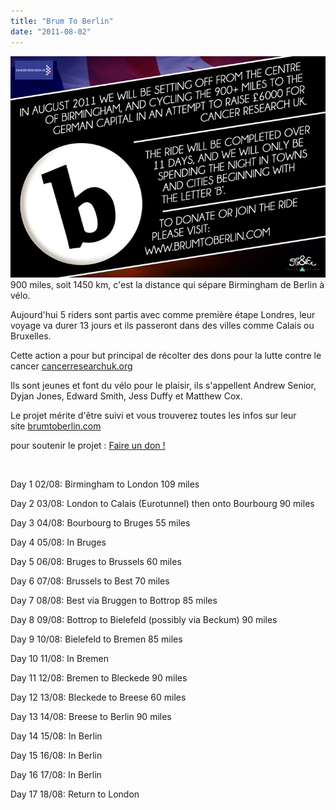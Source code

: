 ```yaml
---
title: "Brum To Berlin"
date: "2011-08-02"
---
```


![](images/229252_143077859097684_128497113889092_280413_2967062_n.jpg "Brum To Berlin")900 miles, soit 1450 km, c'est la distance qui sépare Birmingham de Berlin à vélo.

Aujourd'hui 5 riders sont partis avec comme première étape Londres, leur voyage va durer 13 jours et ils passeront dans des villes comme Calais ou Bruxelles.

Cette action a pour but principal de récolter des dons pour la lutte contre le cancer [cancerresearchuk.org](http://www.cancerresearchuk.org/)

Ils sont jeunes et font du vélo pour le plaisir, ils s'appellent Andrew Senior, Dyjan Jones, Edward Smith, Jess Duffy et Matthew Cox.

Le projet mérite d'être suivi et vous trouverez toutes les infos sur leur site [brumtoberlin.com](http://www.brumtoberlin.com/)

pour soutenir le projet : [Faire un don !](http://www.justgiving.com/brumtoberlin/eurl.axd/86cb1ddc9e2ec04882f6169eb85318e5 "Faire un don")

 

Day 1 02/08: Birmingham to London 109 miles

Day 2 03/08: London to Calais (Eurotunnel) then onto Bourbourg 90 miles

Day 3 04/08: Bourbourg to Bruges 55 miles

Day 4 05/08: In Bruges

Day 5 06/08: Bruges to Brussels 60 miles

Day 6 07/08: Brussels to Best 70 miles

Day 7 08/08: Best via Bruggen to Bottrop 85 miles

Day 8 09/08: Bottrop to Bielefeld (possibly via Beckum) 90 miles

Day 9 10/08: Bielefeld to Bremen 85 miles

Day 10 11/08: In Bremen

Day 11 12/08: Bremen to Bleckede 90 miles

Day 12 13/08: Bleckede to Breese 60 miles

Day 13 14/08: Breese to Berlin 90 miles

Day 14 15/08: In Berlin

Day 15 16/08: In Berlin

Day 16 17/08: In Berlin

Day 17 18/08: Return to London
